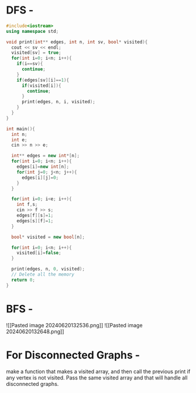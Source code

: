 # DFS - 
```C++
#include<iostream>
using namespace std;

void print(int** edges, int n, int sv, bool* visited){
  cout << sv << endl;
  visited[sv] = true;
  for(int i=0; i<n; i++){
    if(i==sv){
      continue;
    }
    if(edges[sv][i]==1){
      if(visited[i]){
        continue;
      }
      print(edges, n, i, visited);
    }
  }
}

int main(){
  int n;
  int e;
  cin >> n >> e;

  int** edges = new int*[n];
  for(int i=0; i<n; i++){
    edges[i]=new int[n];
    for(int j=0; j<n; j++){
      edges[i][j]=0;
    }
  }

  for(int i=0; i<e; i++){
    int f,s;
    cin >> f >> s;
    edges[f][s]=1;
    edges[s][f]=1;
  }

  bool* visited = new bool[n];

  for(int i=0; i<n; i++){
    visited[i]=false;
  }

  print(edges, n, 0, visited);
  // Delete all the memory
  return 0;
}
```

# BFS - 
![[Pasted image 20240620132536.png]]
![[Pasted image 20240620132648.png]]


# For Disconnected Graphs - 
make a function that makes a visited array, and then call the previous print if any vertex is not visited. Pass the same visited array and that will handle all disconnected graphs.
